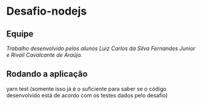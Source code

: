 # Desafio-nodejs

## Equipe

*Trabalho desenvolvido pelos alunos Luiz Carlos da Silva Fernandes Junior e Rivail Cavalcante de Araújo.*

## Rodando a aplicação

yarn test (somente isso já é o suficiente para saber se o código desenvolvido está de acordo com os testes dados pelo desafio)

